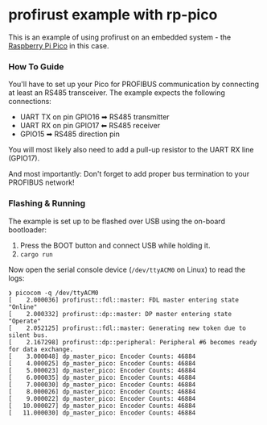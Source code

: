 # profirust example with rp-pico
This is an example of using profirust on an embedded system - the [Raspberry Pi
Pico] in this case.

### How To Guide
You'll have to set up your Pico for PROFIBUS communication by connecting at
least an RS485 transceiver.  The example expects the following connections:

- UART TX on pin GPIO16 ➡ RS485 transmitter
- UART RX on pin GPIO17 ⬅ RS485 receiver
- GPIO15 ➡  RS485 direction pin

You will most likely also need to add a pull-up resistor to the UART RX line (GPIO17).

And most importantly: Don't forget to add proper bus termination to your PROFIBUS network!

### Flashing & Running
The example is set up to be flashed over USB using the on-board bootloader:

1. Press the BOOT button and connect USB while holding it.
2. `cargo run`

Now open the serial console device (`/dev/ttyACM0` on Linux) to read the logs:

```terminal
❯ picocom -q /dev/ttyACM0
[    2.000036] profirust::fdl::master: FDL master entering state "Online"
[    2.000332] profirust::dp::master: DP master entering state "Operate"
[    2.052125] profirust::fdl::master: Generating new token due to silent bus.
[    2.167298] profirust::dp::peripheral: Peripheral #6 becomes ready for data exchange.
[    3.000048] dp_master_pico: Encoder Counts: 46884
[    4.000025] dp_master_pico: Encoder Counts: 46884
[    5.000023] dp_master_pico: Encoder Counts: 46884
[    6.000035] dp_master_pico: Encoder Counts: 46884
[    7.000030] dp_master_pico: Encoder Counts: 46884
[    8.000026] dp_master_pico: Encoder Counts: 46884
[    9.000022] dp_master_pico: Encoder Counts: 46884
[   10.000027] dp_master_pico: Encoder Counts: 46884
[   11.000030] dp_master_pico: Encoder Counts: 46884
```

[Raspberry Pi PICO]: https://www.raspberrypi.com/products/raspberry-pi-pico/
